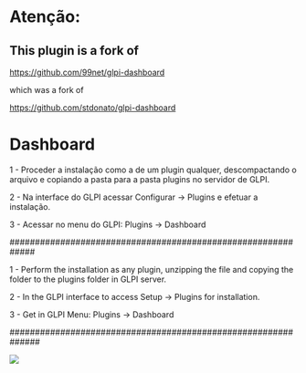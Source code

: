 # Atenção: 
##  This plugin is a fork of

https://github.com/99net/glpi-dashboard

which was a fork of

https://github.com/stdonato/glpi-dashboard


# Dashboard


1 - Proceder a instalação como a de um plugin qualquer, descompactando o arquivo e copiando a pasta para a pasta plugins no servidor de GLPI.

2 - Na interface do GLPI acessar Configurar -> Plugins e efetuar a instalação.

3 - Acessar no menu do GLPI: Plugins -> Dashboard


#############################################################


1 - Perform the installation as any plugin, unzipping the file and copying the folder to the plugins folder in GLPI server.

2 - In the GLPI interface to access Setup -> Plugins for installation.

3 - Get in GLPI Menu: Plugins -> Dashboard


##############################################################

![](https://sourceforge.net/p/glpidashboard/screenshot/GLPI_-_Dashboard_-_Home.png)
